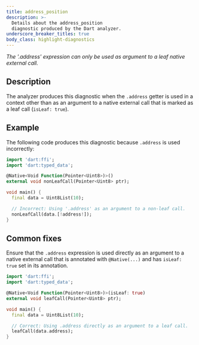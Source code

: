 ```yaml
---
title: address_position
description: >-
  Details about the address_position
  diagnostic produced by the Dart analyzer.
underscore_breaker_titles: true
body_class: highlight-diagnostics
---
```


_The '.address' expression can only be used as argument to a leaf native
external call._

## Description

The analyzer produces this diagnostic when the `.address` getter is used
in a context other than as an argument to a native external call that is
marked as a leaf call (`isLeaf: true`).

## Example

The following code produces this diagnostic because `.address` is used
incorrectly:

```dart
import 'dart:ffi';
import 'dart:typed_data';

@Native<Void Function(Pointer<Uint8>)>()
external void nonLeafCall(Pointer<Uint8> ptr);

void main() {
  final data = Uint8List(10);

  // Incorrect: Using '.address' as an argument to a non-leaf call.
  nonLeafCall(data.[!address!]);
}
```

## Common fixes

Ensure that the `.address` expression is used directly as an argument to a
native external call that is annotated with `@Native(...)` and has
`isLeaf: true` set in its annotation.

```dart
import 'dart:ffi';
import 'dart:typed_data';

@Native<Void Function(Pointer<Uint8>)>(isLeaf: true)
external void leafCall(Pointer<Uint8> ptr);

void main() {
  final data = Uint8List(10);

  // Correct: Using .address directly as an argument to a leaf call.
  leafCall(data.address);
}
```
